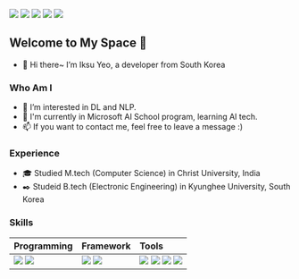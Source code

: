 <a href="https://github.com/yeoiksu"><img src="https://hits.seeyoufarm.com/api/count/incr/badge.svg?url=https%3A%2F%2Fgithub.com%2Fseondal&count_bg=%23858585&title_bg=%23000000&icon=github.svg&icon_color=%23E7E7E7&title=Visited&edge_flat=false)"/></a>
<a href='https://www.linkedin.com/in/iksu-yeo-b4830315a/' target='_blank'><img src="https://img.shields.io/badge/LinkedIn-0A66C2?style=flat-square&logo=linkedin&logoColor=white"/></a>
<a href="https://mail.google.com/" target='_blank'><img src="https://img.shields.io/badge/iksuyeo@gmail.com-EA4335?style=flat-square&logo=gmail&logoColor=white"/></a>
<a href="https://www.instagram.com/ik._.su/" target='_blank'><img src="https://img.shields.io/badge/Instagram-E4405F?style=flat-square&logo=instagram&logoColor=white"/></a>
<a href="https://www.facebook.com/iksu.yeo" target='_blank'><img src="https://img.shields.io/badge/Facebook-1877F2?style=flat-square&logo=facebook&logoColor=white"/></a>

## Welcome to My Space :rocket:
- 👋 Hi there~ I’m Iksu Yeo, a developer from South Korea

### Who Am I 
- 👀 I’m interested in DL and NLP.
- 🌱 I'm currently in Microsoft AI School program, learning AI tech. 
- 📫 If you want to contact me, feel free to leave a message :)

### Experience
- :mortar_board: Studied M.tech (Computer Science) in Christ University, India
- :black_nib: Studeid B.tech (Electronic Engineering) in Kyunghee University, South Korea

### Skills

| Programming | Framework | Tools |
| :---------- | :-------- | :---- | 
| <img src="https://img.shields.io/badge/Python-3776AB?style=flat-square&logo=Python&logoColor=white">   <img src="https://img.shields.io/badge/C++-00599C?style=flat-square&logo=c%2B%2B&logoColor=white"> | <img src="https://img.shields.io/badge/TensorFlow-FF6F00?style=flat-square&logo=TensorFlow&logoColor=white">  <img src="https://img.shields.io/badge/Keras-D00000?style=flat-square&logo=Keras&logoColor=white">   | <img src="https://img.shields.io/badge/Visual Studio Code-007ACC?style=flat-square&logo=VisualStudioCode&logoColor=white">  <img src="https://img.shields.io/badge/Jupyter-F37626?style=flat-square&logo=Jupyter&logoColor=white">  <img src="https://img.shields.io/badge/Arduino-00979D?style=flat-square&logo=Arduino&logoColor=white">  <img src="https://img.shields.io/badge/PostgreSQL-4479A1?style=flat-square&logo=PostgreSQL&logoColor=white">|

<!--
<hr>

[![Top Langs](https://github-readme-stats.vercel.app/api/top-langs/?username=yeoiksu&theme=buefy&langs_count=3)](https://github.com/yeoiksu/github-readme-stats)
![Iksu's GitHub stats](https://github-readme-stats.vercel.app/api?username=yeoiksu&show_icons=true&theme=buefy&hide=issues)


  #### - Programming
<img src="https://img.shields.io/badge/Python-3776AB?style=flat-square&logo=Python&logoColor=white">  <img src="https://img.shields.io/badge/PostgreSQL-4479A1?style=flat-square&logo=PostgreSQL&logoColor=white">  <img src="https://img.shields.io/badge/C++-00599C?style=flat-square&logo=c%2B%2B&logoColor=white">   <img src="https://img.shields.io/badge/MySQL-4479A1?style=flat-square&logo=MySQL&logoColor=white">

  #### - Framework
<img src="https://img.shields.io/badge/TensorFlow-FF6F00?style=flat-square&logo=TensorFlow&logoColor=white">  <img src="https://img.shields.io/badge/Keras-D00000?style=flat-square&logo=Keras&logoColor=white"> 

  #### - Tools
<img src="https://img.shields.io/badge/Visual Studio Code-007ACC?style=flat-square&logo=VisualStudioCode&logoColor=white">  <img src="https://img.shields.io/badge/Jupyter-F37626?style=flat-square&logo=Jupyter&logoColor=white">  <img src="https://img.shields.io/badge/Github-181717?style=flat-square&logo=Github&logoColor=white">

<a href="https://github.com/yeoiksu"><img src="https://hits.seeyoufarm.com/api/count/incr/badge.svg?url=https%3A%2F%2Fgithub.com%2Fseondal&count_bg=%23000000&title_bg=%23000000&icon=github.svg&icon_color=%23E7E7E7&title=Visited&edge_flat=false)"/></a>
![Iksu's GitHub stats](https://github-readme-stats.vercel.app/api?username=yeoiksu&show_icons=true&theme=buefy&hide=issues)
[![Top Langs](https://github-readme-stats.vercel.app/api/top-langs/?username=yeoiksu&layout=compact&theme=buefy)](https://github.com/yeoiksu/github-readme-stats)
<img src="https://img.shields.io/badge/JavaScript-F7DF1E?style=flat-square&logo=JavaScript&logoColor=white">
<img src="https://img.shields.io/badge/Github-181717?style=flat-square&logo=Github&logoColor=white">
--!>
